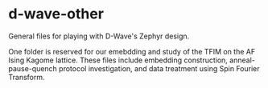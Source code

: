 # d-wave-other

General files for playing with D-Wave's Zephyr design.

One folder is reserved for our emebdding and study of the TFIM on the AF Ising Kagome lattice. These files include embedding construction, anneal-pause-quench protocol investigation, and data treatment using Spin Fourier Transform.
